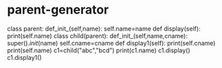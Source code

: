 # parent-generator
class parent:
    def_init_(self,name):
    self.name=name
    def display(self):
        print(self.name)
class child(parent):
    def_init_(self,name,cname):
    super()._init_(name)
    self.cname=cname
    def display1(self):
        print(self.cname)
        print(self.name)
c1=child("abc","bcd")
print(c1.name)
c1.display()
c1.display1()

